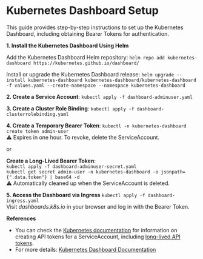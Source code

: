 # Kubernetes Dashboard Setup

This guide provides step-by-step instructions to set up the Kubernetes Dashboard, including obtaining Bearer Tokens for authentication.

**1. Install the Kubernetes Dashboard Using Helm**

Add the Kubernetes Dashboard Helm repository: `helm repo add kubernetes-dashboard https://kubernetes.github.io/dashboard/`

Install or upgrade the Kubernetes Dashboard release: `helm upgrade --install kubernetes-dashboard kubernetes-dashboard/kubernetes-dashboard -f values.yaml --create-namespace --namespace kubernetes-dashboard`

**2. Create a Service Account**: `kubectl apply -f dashboard-adminuser.yaml`

**3. Create a Cluster Role Binding**: `kubectl apply -f dashboard-clusterrolebinding.yaml`

**4. Create a Temporary Bearer Token**: `kubectl -n kubernetes-dashboard create token admin-user`  
⚠ Expires in one hour. To revoke, delete the ServiceAccount.

or

**Create a Long-Lived Bearer Token**:   
`kubectl apply -f dashboard-adminuser-secret.yaml`   
`kubectl get secret admin-user -n kubernetes-dashboard -o jsonpath={".data.token"} | base64 -d`  
⚠ Automatically cleaned up when the ServiceAccount is deleted.

**5. Access the Dashboard via Ingress** `kubectl apply -f dashboard-ingress.yaml`  
Visit _dashboards.k8s.io_ in your browser and log in with the Bearer Token.

**References**

- You can check the [Kubernetes documentation](https://kubernetes.io/docs/tasks/configure-pod-container/configure-service-account/#manually-create-an-api-token-for-a-serviceaccount) for information on creating API tokens for a ServiceAccount, including [long-lived API tokens](https://kubernetes.io/docs/tasks/configure-pod-container/configure-service-account/#manually-create-a-long-lived-api-token-for-a-serviceaccount).
- For more details: [Kubernetes Dashboard Documentation](https://kubernetes.io/docs/tasks/access-application-cluster/web-ui-dashboard/)

